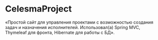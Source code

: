 ﻿# CelesmaProject
«Простой сайт для управления проектами  с возможностью создания задач и назначения исполнителей. Использовал(а) Spring MVC, Thymeleaf для фронта, Hibernate для работы с БД».
